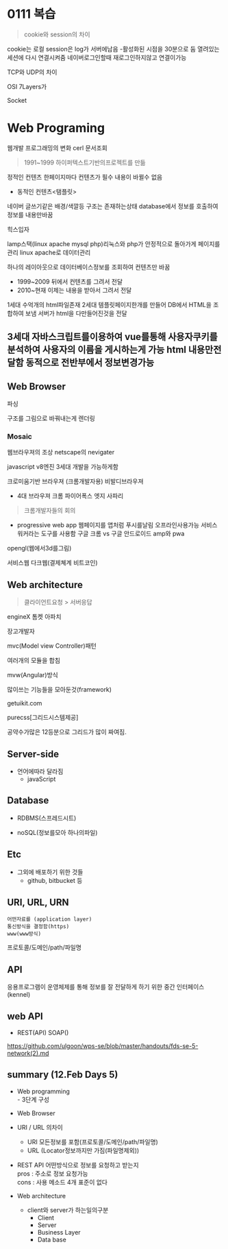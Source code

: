 # 0111 복습
>cookie와 session의 차이

cookie는 로컬
session은 log가 서버에남음 
-활성화된 시점을 30분으로 둠
열려있는 세션에 다시 연결시켜줌
네이버로그인할때 재로그인하지않고 연결이가능

TCP와 UDP의 차이

OSI 7Layers가

Socket

# Web Programing

웹개발 프로그래밍의 변화
cerl 
문서조회
>1991~1999 하이퍼텍스트기반의프로젝트를 만듦

정적인 컨텐츠
한페이지마다 컨텐츠가 필수
내용이 바뀔수 없음

- 동적인 컨텐츠<탬플릿>

네이버 글쓰기같은
배경/색깔등 구조는 존재하는상태
database에서 정보를 호출하여 정보를 
내용만바꿈

힉스입자 

lamp스택(linux apache mysql php)리눅스와 php가 안정적으로 돌아가게 페이지를 관리 linux apache로 데이터관리

하나의 레이아웃으로 데이터베이스정보를 조회하여 컨텐츠만 바꿈
- 1999~2009
뒤에서 컨텐츠를 그려서 전달
- 2010~현재
이제는 내용을 받아서 그려서 전달

1세대 수억개의 html파일존재
2세대 템플릿페이지한개를 만들어 DB에서 HTML을 조합하여 보냄
서버가 html을 다만들어진것을 전달

3세대 자바스크립트를이용하여 vue를통해 사용자쿠키를분석하여 사용자의 이름을 게시하는게 가능
html 내용만전달함
동적으로 전반부에서 정보변경가능
---
## Web Browser

파싱

구조를 그림으로 바꿔내는게 렌더링

### Mosaic
웹브라우져의 조상
netscape의 nevigater

javascript v8엔진
3세대 개발을 가능하게함

크로미움기반 브라우져 (크롬개발자용)
비발디브라우져
- 4대 브라우져
크롬 파이어폭스 엣지 사파리

>크롬개발자들의 회의

- progressive web app
웹페이지를 앱처럼
푸시를날림 오프라인사용가능
서비스워커라는 도구를 사용함
구글 크롬 vs 구글 안드로이드
amp와 pwa 

opengl(웹에서3d를그림)


서비스웹
다크웹(결제쳬계 비트코인)

## Web architecture
> 클라이언트요청 > 서버응답

engineX
톰켓 아파치

장고개발자

mvc(Model view Controller)패턴

여러개의 모듈을 합침

mvw(Angular)방식 

많이쓰는 기능들을 모아둔것(framework)

getuikit.com

purecss[그리드시스템제공]

공약수가많은 12등분으로 그리드가 많이 짜여짐.

## Server-side
- 언어에따라 달라짐
    - javaScript

## Database
- RDBMS(스프레드시트)

- noSQL(정보를모아 하나의파일)

## Etc
- 그외에 배포하기 위한 것들
    - github, bitbucket 등


## URI, URL, URN
    어떤자료를 (application layer)
    통신방식을 결정함(https)
    www(www방식)

프로토콜/도메인/path/파일명

## API

응용프로그램이 운영체제를 통해 정보를 잘 전달하게 하기 위한 중간 인터페이스(kennel)

## web API

- REST(API)
SOAP()

https://github.com/ulgoon/wps-se/blob/master/handouts/fds-se-5-network(2).md

## summary (12.Feb Days 5)

- Web programming  
        - 3단계 구성

- Web Browser

- URI / URL 의차이

    - URI 모든정보를 포함(프로토콜/도메인/path/파일명)
    - URL
    (Locator정보까지만 가짐(파일명제외))

- REST API
어떤방식으로 정보를 요청하고 받는지    
pros : 주소로 정보 요청가능  
cons : 사용 메소드 4개
       표준이 없다

- Web architecture

    - client와 server가 하는일의구분
        - Client
        - Server
        - Business Layer
        - Data base





